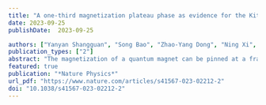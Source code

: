 ```yaml
---
title: "A one-third magnetization plateau phase as evidence for the Kitaev interaction in a honeycomb-lattice antiferromagnet"
date: 2023-09-25
publishDate:  2023-09-25

authors: ["Yanyan Shangguan", "Song Bao", "Zhao-Yang Dong", "Ning Xi", "Yi-Peng Gao", "Zhen Ma", "Wei Wang", "Zhongyuan Qi", "Shuai Zhang", "Zhentao Huang", "Junbo Liao", "Xiaoxue Zhao", "Bo Zhang", "Shufan Cheng", "Hao Xu", "Dehong Yu", "Richard A. Mole", "Naoki Murai", "Seiko Ohira-Kawamura", "Lunhua He", "Jiazheng Hao", "Qing-Bo Yan", "Fengqi Song", "Wei Li", "Shun-Li Yu", "Jian-Xin Li", "Jinsheng Wen"]
publication_types: ["2"]
abstract: "The magnetization of a quantum magnet can be pinned at a fraction of its saturated value by collective effects. One example of such a plateau phase is found in spin-1/2 triangular-lattice antiferromagnets. They feature strong geometrical frustration and the plateau phase therein is often interpreted as arising from an order-by-disorder mechanism driven by quantum fluctuations. Here we observe a one-third magnetization plateau under an applied magnetic field in the spin-1 antiferromagnet Na3Ni2BiO6 with a honeycomb lattice, which, with conventional magnetic interactions, would not be geometrically frustrated. Based on our elastic neutron scattering measurements, we propose the spin structure of the plateau phase to be an unusual partial spin-flop ferrimagnetic order. Our theoretical calculations indicate that bond-anisotropic Kitaev interactions are the source of frustration that produces the plateau. These results suggest that Kitaev interactions provide a different route to frustration and phases driven by quantum fluctuations in high-spin magnets."
featured: true
publication: "*Nature Physics*"
url_pdf: "https://www.nature.com/articles/s41567-023-02212-2"
doi: "10.1038/s41567-023-02212-2"
---
```



